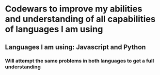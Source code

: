 <h1>Codewars to improve my abilities and understanding of all capabilities of languages I am using</h1>
<h2>Languages I am using: Javascript and Python</h2>
<h3>Will attempt the same problems in both languages to get a full understanding</h3>
